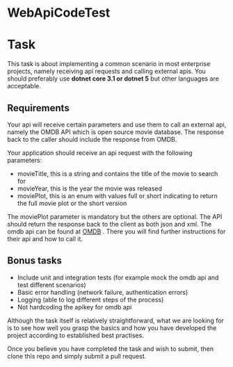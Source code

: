 # WebApiCodeTest
# Task
This task is about implementing a common scenario in most enterprise projects, namely receiving api requests and calling external apis.
You should preferably use **dotnet core 3.1 or dotnet 5** but other languages are acceptable. 

## Requirements
Your api will receive certain parameters and use them to call an external api, namely the OMDB API which is open source movie database. The response back to the caller should include the response from OMDB. 

Your application should receive an api request with the following parameters:
* movieTitle, this is a string and contains the title of the movie to search for
* movieYear, this is the year the movie was released
* moviePlot, this is an enum with values full or short indicating to return the full movie plot or the short version
 
The moviePlot parameter is mandatory but the others are optional. The API should return the response back to the client as both json and xml.
The omdb api can be found at [OMDB](https://www.omdbapi.com/) . There you will find further instructions for their api and how to call it.

## Bonus tasks

* Include unit and integration tests (for example mock the omdb api and test different scenarios)
* Basic error handling (network failure, authentication errors)
* Logging (able to log different steps of the process)
* Not hardcoding the apikey for omdb api

Although the task itself is relatively straightforward, what we are looking for is to see how well you grasp the basics and how you have developed the project according to established best practises.

Once you believe you have completed the task and wish to submit, then clone this repo and simply submit a pull request.

